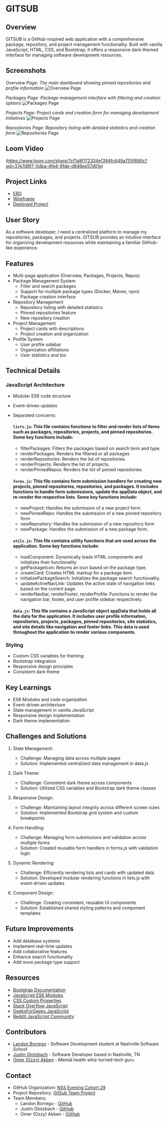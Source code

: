 # GITSUB
## Overview
GITSUB is a GitHub-inspired web application with a comprehensive package, repository, and project management functionality. Built with vanilla JavaScript, HTML, CSS, and Bootstrap, it offers a responsive dark-themed interface for managing software development resources.

## Screenshots
*Overview Page: The main dashboard showing pinned repositories and profile information*
![Overview Page](assets/images/Screenshots/OverviewPage.png)

*Packages Page: Package management interface with filtering and creation options*
![Packages Page](assets/images/Screenshots/PackagesPage.png)

*Projects Page: Project cards and creation form for managing development initiatives*
![Projects Page](assets/images/Screenshots/ProjectsPage.png)

*Repositories Page: Repository listing with detailed statistics and creation form*
![Repositories Page](assets/images/Screenshots/RepositoriesPage.png)

## Loom Video
(https://www.loom.com/share/7cf1a8f172334e1394fc649a755f890c?sid=37e7d9f7-0dba-4fe4-9fde-d846ee57d01e)

## Project Links
- [ERD](https://dbdiagram.io/d/GitSub-OJL-6705c146fb079c7ebdcbd8e6)
- [Wireframe](https://www.figma.com/design/8vIX1yEXd2UxdWARbWqAje/GitSub?node-id=0-1&node-type=canvas)
- [Deployed Project](https://olj-gitsub.netlify.app/)

## User Story
As a software developer, I need a centralized platform to manage my repositories, packages, and projects. GITSUB provides an intuitive interface for organizing development resources while maintaining a familiar GitHub-like experience.

## Features
- Multi-page application (Overview, Packages, Projects, Repos)
- Package Management System
  - Filter and search packages
  - Support for multiple package types (Docker, Maven, npm)
  - Package creation interface
- Repository Management
  - Repository listing with detailed statistics
  - Pinned repositories feature
  - New repository creation
- Project Management
  - Project cards with descriptions
  - Project creation and organization
- Profile System
  - User profile sidebar
  - Organization affiliations
  - User statistics and bio

## Technical Details
### JavaScript Architecture
- Modular ES6 code structure
- Event-driven updates
- Separated concerns:

  #### `lists.js`: This file contains functions to filter and render lists of items such as packages, repositories, projects, and pinned repositories. Some key functions include:
   - filterPackages: Filters the packages based on search term and type.
   - renderPackages: Renders the filtered or all packages
   - renderRepositories: Renders the list of repositories.
   - renderProjects: Renders the list of projects.
   - renderPinnedRepos: Renders the list of pinned repositories.

  #### `forms.js`: This file contains form submission handlers for creating new projects, pinned repositories, repositories, and packages. It includes functions to handle form submissions, update the appData object, and re-render the respective lists. Some key functions include:
   - newProject: Handles the submission of a new project form.
   - newPinnedRepo: Handles the submission of a new pinned repository form
   - newRepository: Handles the submission of a new repository form
   - newPackage: Handles the submission of a new package form.

  #### `utils.js`: This file contains utility functions that are used across the application. Some key functions include:
   - loadComponent: Dynamically loads HTML components and initializes their functionality
   - getPackageIcon: Returns an icon based on the package type.
   - createCard: Creates HTML markup for a package item.
   - initializePackageSearch: Initializes the package search functionality.
   - updateActiveNavLink: Updates the active state of navigation links based on the current page.
   - renderNavbar, renderFooter, renderProfile: Functions to render the navigation bar, footer, and user profile sidebar respectively.

  #### `data.js`: This file contains a JavaScript object appData that holds all the data for the application. It includes user profile information, repositories, projects, packages, pinned repositories, site statistics, and site details like navigation and footer links. This data is used throughout the application to render various components.

### Styling
- Custom CSS variables for theming
- Bootstrap integration
- Responsive design principles
- Consistent dark theme

## Key Learnings
- ES6 Modules and code organization
- Event-driven architecture
- State management in vanilla JavaScript
- Responsive design implementation
- Dark theme implementation

## Challenges and Solutions
1. State Management:
   - Challenge: Managing data across multiple pages
   - Solution: Implemented centralized data management in data.js

2. Dark Theme:
   - Challenge: Consistent dark theme across components
   - Solution: Utilized CSS variables and Bootstrap dark theme classes

3. Responsive Design:
   - Challenge: Maintaining layout integrity across different screen sizes
   - Solution: Implemented Bootstrap grid system and custom breakpoints

4. Form Handling:
   - Challenge: Managing form submissions and validation across multiple forms
   - Solution: Created reusable form handlers in forms.js with validation logic

5. Dynamic Rendering:
   - Challenge: Efficiently rendering lists and cards with updated data
   - Solution: Developed modular rendering functions in lists.js with event-driven updates

6. Component Design:
   - Challenge: Creating consistent, reusable UI components
   - Solution: Established shared styling patterns and component templates

## Future Improvements
- Add database systems
- Implement real-time updates
- Add collaborative features
- Enhance search functionality
- Add more package type support

## Resources
- [Bootstrap Documentation](https://getbootstrap.com/)
- [JavaScript ES6 Modules](https://developer.mozilla.org/en-US/docs/Web/JavaScript/Guide/Modules)
- [CSS Custom Properties](https://developer.mozilla.org/en-US/docs/Web/CSS/Using_CSS_custom_properties)
- [Stack Overflow JavaScript](https://stackoverflow.com/questions/tagged/javascript)
- [GeeksForGeeks JavaScript](https://www.geeksforgeeks.org/javascript/?ref=shm)
- [Reddit JavaScript Community](https://www.reddit.com/r/javascript/)

## Contributors
- [Landon Borrego](https://github.com/lndnbrr) - Software Development student at Nashville Software School
- [Justin Glotzbach](https://github.com/justinglotz) - Software Developer based in Nashville, TN
- [Omer (Ozzy) Akben](https://github.com/omerakben) - Mental health whiz-turned-tech guru

## Contact
- GitHub Organization: [NSS Evening Cohort 29](https://github.com/nss-evening-cohort-29)
- Project Repository: [GitSub Team Project](https://github.com/nss-evening-cohort-29/OLJ-Gitsub)
- Team Members:
  - Landon Borrego - [GitHub](https://github.com/lndnbrr)
  - Justin Glotzbach - [GitHub](https://github.com/justinglotz) 
  - Omer (Ozzy) Akben - [GitHub](https://github.com/omerakben)
